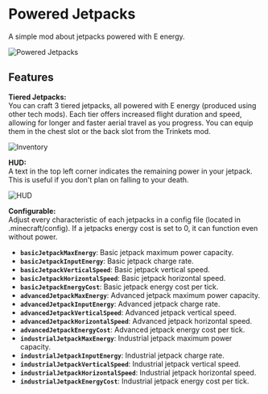 # Powered Jetpacks
A simple mod about jetpacks powered with E energy.

![Powered Jetpacks](https://cdn.modrinth.com/data/cached_images/8fd6807a74e9c1bc61873f5f587144046949e1a2.jpeg)

## Features
**Tiered Jetpacks:**\
You can craft 3 tiered jetpacks, all powered with E energy (produced using other tech mods). Each tier offers increased flight duration and speed, allowing for longer and faster aerial travel as you progress. You can equip them in the chest slot or the back slot from the Trinkets mod.

![Inventory](https://cdn.modrinth.com/data/cached_images/9e54988fe2f8cf177a330aac15213f145a33890c.jpeg)

**HUD:**\
A text in the top left corner indicates the remaining power in your jetpack. This is useful if you don't plan on falling to your death.

![HUD](https://cdn.modrinth.com/data/cached_images/ef9d7fa739ea60fce4f3b26a6f255389974a2b7a.jpeg)

**Configurable:**\
Adjust every characteristic of each jetpacks in a config file (located in .minecraft/config). If a jetpacks energy cost is set to 0, it can function even without power.

- **`basicJetpackMaxEnergy`**: Basic jetpack maximum power capacity.
- **`basicJetpackInputEnergy`**: Basic jetpack charge rate.
- **`basicJetpackVerticalSpeed`**: Basic jetpack vertical speed.
- **`basicJetpackHorizontalSpeed`**: Basic jetpack horizontal speed.
- **`basicJetpackEnergyCost`**: Basic jetpack energy cost per tick.
- **`advancedJetpackMaxEnergy`**: Advanced jetpack maximum power capacity.
- **`advancedJetpackInputEnergy`**: Advanced jetpack charge rate.
- **`advancedJetpackVerticalSpeed`**: Advanced jetpack vertical speed.
- **`advancedJetpackHorizontalSpeed`**: Advanced jetpack horizontal speed.
- **`advancedJetpackEnergyCost`**: Advanced jetpack energy cost per tick.
- **`industrialJetpackMaxEnergy`**: Industrial jetpack maximum power capacity.
- **`industrialJetpackInputEnergy`**: Industrial jetpack charge rate.
- **`industrialJetpackVerticalSpeed`**: Industrial jetpack vertical speed.
- **`industrialJetpackHorizontalSpeed`**: Industrial jetpack horizontal speed.
- **`industrialJetpackEnergyCost`**: Industrial jetpack energy cost per tick.
